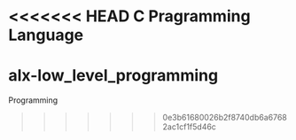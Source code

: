 <<<<<<< HEAD
C Pragramming Language
=======
# alx-low_level_programming
Programming
>>>>>>> 0e3b61680026b2f8740db6a67682ac1cf1f5d46c
